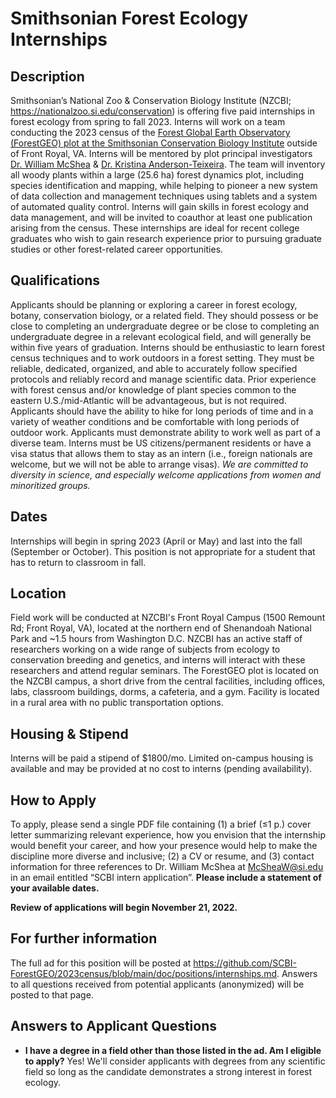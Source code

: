 # Smithsonian Forest Ecology Internships


## Description

Smithsonian’s National Zoo & Conservation Biology Institute (NZCBI; https://nationalzoo.si.edu/conservation) is offering five paid internships in forest ecology from spring to fall 2023.
Interns will work on a team conducting the 2023 census of the [Forest Global Earth Observatory (ForestGEO) plot at the Smithsonian Conservation Biology Institute](https://forestgeo.si.edu/sites/north-america/smithsonian-conservation-biology-institute) outside of Front Royal, VA.
Interns will be mentored by plot principal investigators [Dr. William McShea](https://nationalzoo.si.edu/about/staff/william-j-mcshea) & [Dr. Kristina Anderson-Teixeira](https://nationalzoo.si.edu/about/staff/kristina-j-anderson-teixeira). 
The team will inventory all woody plants within a large (25.6 ha) forest dynamics plot, including species identification and mapping, while helping to pioneer a new system of data collection and management techniques using tablets and a system of automated quality control. 
Interns will gain skills in forest ecology and data management, and will be invited to coauthor at least one publication arising from the census.
These internships are ideal for recent college graduates who wish to gain research experience prior to pursuing graduate studies or other forest-related career opportunities.

## Qualifications

Applicants should be planning or exploring a career in forest ecology, botany, conservation biology, or a related field.
They should possess or be close to completing an undergraduate degree or be close to completing an undergraduate degree in a relevant ecological field, and will generally be within five years of graduation. 
Interns should be enthusiastic to learn forest census techniques and to work outdoors in a forest setting. 
They must be reliable, dedicated, organized, and able to accurately follow specified protocols and reliably record and manage scientific data.
Prior experience with forest census and/or knowledge of plant species common to the eastern U.S./mid-Atlantic will be advantageous, but is not required.
Applicants should have the ability to hike for long periods of time and in a variety of weather conditions and be comfortable with long periods of outdoor work. 
Applicants must demonstrate ability to work well as part of a diverse team.
Interns must be US citizens/permanent residents or have a visa status that allows them to stay as an intern (i.e., foreign nationals are welcome, but we will not be able to arrange visas).
*We are committed to diversity in science, and especially welcome applications from women and minoritized groups.*

## Dates 
Internships will begin in spring 2023 (April or May) and last into the fall (September or October). This position is not appropriate for a student that has to return to classroom in fall. 

## Location

Field work will be conducted at NZCBI's Front Royal Campus (1500 Remount Rd; Front Royal, VA), located at the northern end of Shenandoah National Park and ~1.5 hours from Washington D.C.
NZCBI has an active staff of researchers working on a wide range of subjects from ecology to conservation breeding and genetics, and interns will interact with these researchers and attend regular seminars. 
The ForestGEO plot is located on the NZCBI campus, a short drive from the central facilities, including offices, labs, classroom buildings, dorms, a cafeteria, and a gym.
Facility is located in a rural area with no public transportation options. 

## Housing & Stipend
Interns will be paid a stipend of $1800/mo.
Limited on-campus housing is available and may be provided at no cost to interns (pending availability). 


## How to Apply

To apply, please send a single PDF file containing (1) a brief (≤1 p.) cover letter summarizing relevant experience, how you envision that the internship would benefit your career, and how your presence would help to make the discipline more diverse and inclusive; (2) a CV or resume, and (3) contact information for three references to Dr. William McShea at McSheaW@si.edu in an email entitled “SCBI intern application”. **Please include a statement of your available dates.**

**Review of applications will begin November 21, 2022.** 

## For further information
The full ad for this position will be posted at https://github.com/SCBI-ForestGEO/2023census/blob/main/doc/positions/internships.md. 
Answers to all questions received from potential applicants (anonymized) will be posted to that page.

## Answers to Applicant Questions

- **I have a degree in a field other than those listed in the ad. Am I eligible to apply?** Yes! We'll consider applicants with degrees from any scientific field so long as the candidate demonstrates a strong interest in forest ecology.

